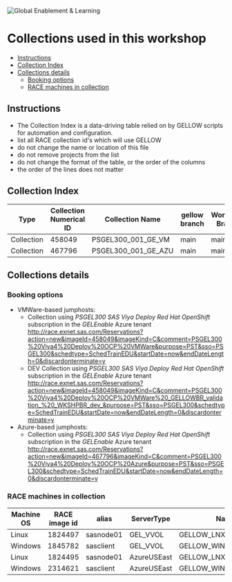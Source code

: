 ![Global Enablement & Learning](https://gelgitlab.race.sas.com/GEL/utilities/writing-content-in-markdown/-/raw/master/img/gel_banner_logo_tech-partners.jpg)

# Collections used in this workshop

* [Instructions](#instructions)
* [Collection Index](#collection-index)
* [Collections details](#collections-details)
  * [Booking options](#booking-options)
  * [RACE machines in collection](#race-machines-in-collection)

## Instructions

* The Collection Index is a data-driving table relied on by GELLOW scripts for automation and configuration.
* list all RACE collection id's which will use GELLOW
* do not change the name or location of this file
* do not remove projects from the list
* do not change the format of the table, or the order of the columns
* the order of the lines does not matter

## Collection Index

| Type | Collection Numerical ID | Collection Name | gellow branch | Workshop Branch | Visible to Partners | Loop Category |
|  ---  |  ---  |  ---  | --- | --- | --- | --- |
| Collection | 458049 | PSGEL300_001_GE_VM | main | main | no | gelenable |
| Collection | 467796 | PSGEL300_001_GE_AZU | main | main | yes | gelenable |

## Collections details

### Booking options

* VMWare-based jumphosts:
  * Collection using *PSGEL300 SAS Viya Deploy Red Hat OpenShift* subscription in the *GELEnable* Azure tenant
    <http://race.exnet.sas.com/Reservations?action=new&imageId=458049&imageKind=C&comment=PSGEL300%20Viya4%20Deploy%20OCP%20VMWare&purpose=PST&sso=PSGEL300&schedtype=SchedTrainEDU&startDate=now&endDateLength=0&discardonterminate=y>
  * DEV Collection using *PSGEL300 SAS Viya Deploy Red Hat OpenShift* subscription in the *GELEnable* Azure tenant
    <http://race.exnet.sas.com/Reservations?action=new&imageId=458049&imageKind=C&comment=PSGEL300%20Viya4%20Deploy%20OCP%20VMWare%20_GELLOWBR_validation_%20_WKSHPBR_dev_&purpose=PST&sso=PSGEL300&schedtype=SchedTrainEDU&startDate=now&endDateLength=0&discardonterminate=y>
* Azure-based jumphosts:
  * Collection using *PSGEL300 SAS Viya Deploy Red Hat OpenShift* subscription in the *GELEnable* Azure tenant
    <http://race.exnet.sas.com/Reservations?action=new&imageId=467796&imageKind=C&comment=PSGEL300%20Viya4%20Deploy%20OCP%20Azure&purpose=PST&sso=PSGEL300&schedtype=SchedTrainEDU&startDate=now&endDateLength=0&discardonterminate=y>

### RACE machines in collection

| Machine OS | RACE image id | alias | ServerType | Name |
|  ---  |  ---  |  ---  | --- | --- |
| Linux | 1824497 | sasnode01 | GEL_VVOL | GELLOW_LNX_VMWARE |
| Windows | 1845782 | sasclient | GEL_VVOL | GELLOW_WIN_CLIENT_VMW |
| Linux | 1824495 | sasnode01 | AzureUSEast | GELLOW_LNX_AZURE |
| Windows | 2314621 | sasclient | AzureUSEast | GELLOW_WIN_CLIENT_AZ |
